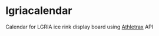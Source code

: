 # lgriacalendar
Calendar for LGRIA ice rink display board using [Athletrax](https://athletetrax.info/) API
